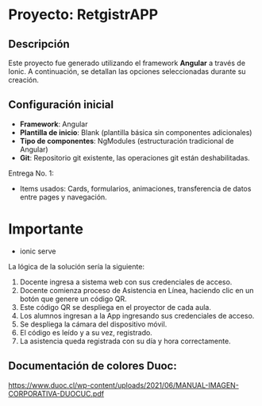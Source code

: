 # Proyecto: **RetgistrAPP**

## Descripción
Este proyecto fue generado utilizando el framework **Angular** a través de Ionic. A continuación, se detallan las opciones seleccionadas durante su creación.

## Configuración inicial

- **Framework**: Angular
- **Plantilla de inicio**: Blank (plantilla básica sin componentes adicionales)
- **Tipo de componentes**: NgModules (estructuración tradicional de Angular)
- **Git**: Repositorio git existente, las operaciones git están deshabilitadas.

Entrega No. 1:
- Items usados: Cards, formularios, animaciones, transferencia de datos entre pages y navegación.
# Importante

- ionic serve


La lógica de la solución sería la siguiente:
1. Docente ingresa a sistema web con sus credenciales de acceso.
2. Docente comienza proceso de Asistencia en Línea, haciendo clic en un botón que genere
un código QR.
3. Este código QR se despliega en el proyector de cada aula.
4. Los alumnos ingresan a la App ingresando sus credenciales de acceso.
5. Se despliega la cámara del dispositivo móvil.
6. El código es leído y a su vez, registrado.
7. La asistencia queda registrada con su día y hora correctamente.

## Documentación de colores Duoc:

https://www.duoc.cl/wp-content/uploads/2021/06/MANUAL-IMAGEN-CORPORATIVA-DUOCUC.pdf
